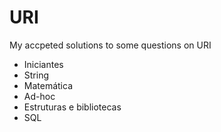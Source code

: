 # URI
My accpeted solutions to some questions on URI

* Iniciantes
* String
* Matemática
* Ad-hoc
* Estruturas e bibliotecas
* SQL
